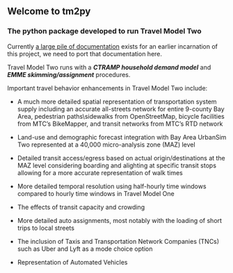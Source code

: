 ## Welcome to tm2py

### The python package developed to run Travel Model Two

Currently [a large pile of documentation](https://bayareametro.github.io/travel-model-two/develop/) exists for an earlier incarnation of this project, we need to port that documentation here.
 
Travel Model Two runs with a ***CTRAMP household demand model*** and ***EMME skimming/assignment*** procedures.


Important travel behavior enhancements in Travel Model Two include:

* A much more detailed spatial representation of transportation system supply including an accurate all-streets network for entire 9-county Bay Area, pedestrian paths\sidewalks from OpenStreetMap, bicycle facilities from MTC’s BikeMapper, and transit networks from MTC’s RTD network

* Land-use and demographic forecast integration with Bay Area UrbanSim Two represented at a 40,000 micro-analysis zone (MAZ) level

* Detailed transit access/egress based on actual origin/destinations at the MAZ level considering boarding and alighting at specific transit stops allowing for a more accurate representation of walk times

* More detailed temporal resolution using half-hourly time windows compared to hourly time windows in Travel Model One

* The effects of transit capacity and crowding

* More detailed auto assignments, most notably with the loading of short trips to local streets

* The inclusion of Taxis and Transportation Network Companies (TNCs) such as Uber and Lyft as a mode choice option
* Representation of Automated Vehicles


